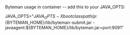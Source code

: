 Byteman usage in container -- add this to your JAVA_OPTS:

JAVA_OPTS="$JAVA_OPTS -Xbootclasspath/p:${BYTEMAN_HOME}/lib/byteman-submit.jar -javaagent:${BYTEMAN_HOME}/lib/byteman.jar=port:9091"

